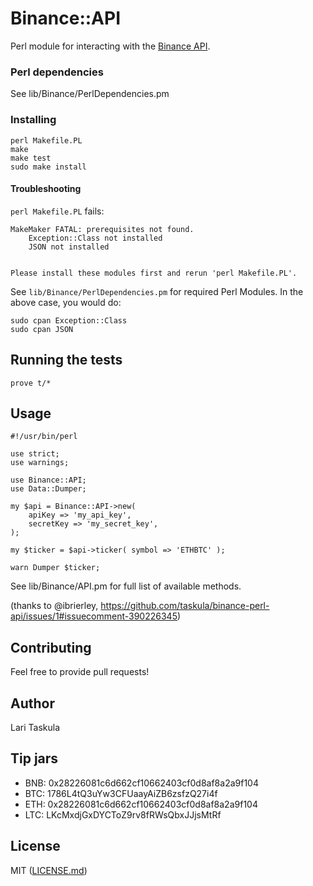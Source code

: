 # Binance::API

Perl module for interacting with the [Binance API](https://www.binance.com/restapipub.html).

### Perl dependencies

See lib/Binance/PerlDependencies.pm

### Installing

```
perl Makefile.PL
make
make test
sudo make install
```

#### Troubleshooting

`perl Makefile.PL` fails:
```
MakeMaker FATAL: prerequisites not found.
    Exception::Class not installed
    JSON not installed


Please install these modules first and rerun 'perl Makefile.PL'.
```

See `lib/Binance/PerlDependencies.pm` for required Perl Modules. In the above case, you would do:
```
sudo cpan Exception::Class
sudo cpan JSON
```

## Running the tests

```
prove t/*
```

## Usage

```
#!/usr/bin/perl

use strict;
use warnings;

use Binance::API;
use Data::Dumper;

my $api = Binance::API->new(
    apiKey => 'my_api_key',
    secretKey => 'my_secret_key',
);

my $ticker = $api->ticker( symbol => 'ETHBTC' );

warn Dumper $ticker;
```

See lib/Binance/API.pm for full list of available methods.

(thanks to @ibrierley, https://github.com/taskula/binance-perl-api/issues/1#issuecomment-390226345)

## Contributing

Feel free to provide pull requests!

## Author

Lari Taskula

## Tip jars

* BNB: 0x28226081c6d662cf10662403cf0d8af8a2a9f104
* BTC: 1786L4tQ3uYw3CFUaayAiZB6zsfzQ27i4f
* ETH: 0x28226081c6d662cf10662403cf0d8af8a2a9f104
* LTC: LKcMxdjGxDYCToZ9rv8fRWsQbxJJjsMtRf

## License

MIT ([LICENSE.md](LICENSE.md))
